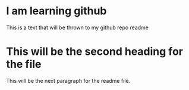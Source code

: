 # I am learning github 
This is a text that will be thrown to my github repo readme

# This will be the second heading for the file 
This will be the next paragraph for the readme file.